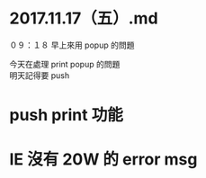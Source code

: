 # 2017.11.17（五）.md


０９：１８ 早上來用 popup 的問題  

今天在處理 print popup 的問題  
明天記得要 push  

# push print 功能  
# IE 沒有 20W 的 error msg  
